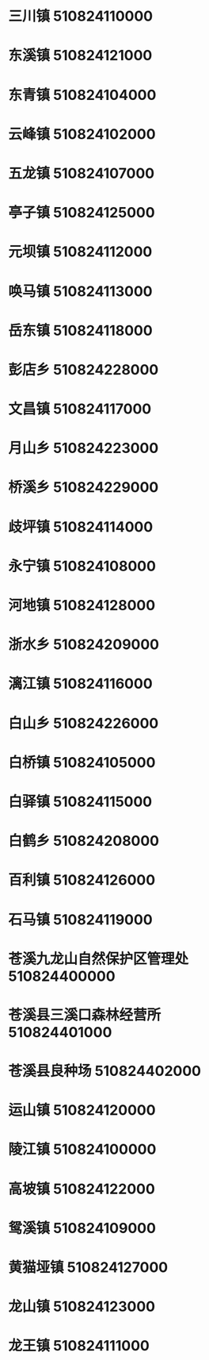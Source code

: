 # 三川镇 510824110000
# 东溪镇 510824121000
# 东青镇 510824104000
# 云峰镇 510824102000
# 五龙镇 510824107000
# 亭子镇 510824125000
# 元坝镇 510824112000
# 唤马镇 510824113000
# 岳东镇 510824118000
# 彭店乡 510824228000
# 文昌镇 510824117000
# 月山乡 510824223000
# 桥溪乡 510824229000
# 歧坪镇 510824114000
# 永宁镇 510824108000
# 河地镇 510824128000
# 浙水乡 510824209000
# 漓江镇 510824116000
# 白山乡 510824226000
# 白桥镇 510824105000
# 白驿镇 510824115000
# 白鹤乡 510824208000
# 百利镇 510824126000
# 石马镇 510824119000
# 苍溪九龙山自然保护区管理处 510824400000
# 苍溪县三溪口森林经营所 510824401000
# 苍溪县良种场 510824402000
# 运山镇 510824120000
# 陵江镇 510824100000
# 高坡镇 510824122000
# 鸳溪镇 510824109000
# 黄猫垭镇 510824127000
# 龙山镇 510824123000
# 龙王镇 510824111000
